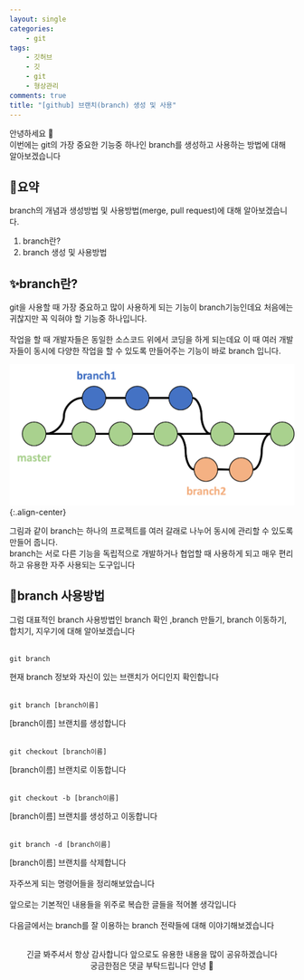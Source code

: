 ```yaml
---
layout: single
categories:
    - git
tags:
    - 깃허브
    - 깃
    - git
    - 형상관리
comments: true
title: "[github] 브랜치(branch) 생성 및 사용"
---
```


안녕하세요 👋<br>
이번에는 git의 가장 중요한 기능중 하나인 branch를 생성하고 사용하는 방법에 대해 알아보겠습니다<br>

## 🔎요약
branch의 개념과 생성방법 및 사용방법(merge, pull request)에 대해 알아보겠습니다.<br>

1. branch란?
2. branch 생성 및 사용방법

## ✨branch란?
git을 사용할 때 가장 중요하고 많이 사용하게 되는 기능이 branch기능인데요 처음에는 귀찮지만 꼭 익혀야 할 기능중 하나입니다.<br>
<br>
작업을 할 때 개발자들은 동일한 소스코드 위에서 코딩을 하게 되는데요 이 때 여러 개발자들이 동시에 다양한 작업을 할 수 있도록 만들어주는 기능이 바로 branch 입니다.<br>

![image](/assets/images/0111_59/git1.png){:.align-center}<br>

그림과 같이 branch는 하나의 프로젝트를 여러 갈래로 나누어 동시에 관리할 수 있도록 만들어 줍니다.<br>
branch는 서로 다른 기능을 독립적으로 개발하거나 협업할 때 사용하게 되고 매우 편리하고 유용한 자주 사용되는 도구입니다<br>

## 🔎branch 사용방법
그럼 대표적인 branch 사용방법인 branch 확인 ,branch 만들기, branch 이동하기, 합치기, 지우기에 대해 알아보겠습니다<br>
<br>

```
git branch
```
현재 branch 정보와 자신이 있는 브랜치가 어디인지 확인합니다<br>
<br>

```
git branch [branch이름]
```
[branch이름] 브랜치를 생성합니다<br>
<br>

```
git checkout [branch이름]
```
[branch이름] 브랜치로 이동합니다<br>
<br>

```
git checkout -b [branch이름]
```
[branch이름] 브랜치를 생성하고 이동합니다<br>
<br>

```
git branch -d [branch이름]
```
[branch이름] 브랜치를 삭제합니다<br>
<br>
자주쓰게 되는 명령어들을 정리해보았습니다<br>
<br>
앞으로는 기본적인 내용들을 위주로 복습한 글들을 적어볼 생각입니다<br>
<br>
다음글에서는 branch를 잘 이용하는 branch 전략들에 대해 이야기해보겠습니다<br>
<br>

<center>긴글 봐주셔서 항상 감사합니다 앞으로도 유용한 내용을 많이 공유하겠습니다<br> 궁금한점은 댓글 부탁드립니다 안녕 👋</center>